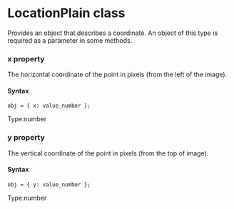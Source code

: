 # LocationPlain class
Provides an object that describes a coordinate. An object of this type is required as a parameter in some methods.


 
 ### x property
The horizontal coordinate of the point in pixels (from the left of the image).

#### Syntax 
 ``` 
obj = { x: value_number };
 ``` 
 
 Type:number 
 ### y property
The vertical coordinate of the point in pixels (from the top of image).

#### Syntax 
 ``` 
obj = { y: value_number };
 ``` 
 
 Type:number